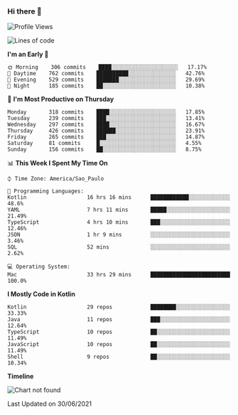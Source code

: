 ### Hi there 👋

<!--
**fernandonogueira/fernandonogueira** is a ✨ _special_ ✨ repository because its `README.md` (this file) appears on your GitHub profile.

Here are some ideas to get you started:

- 🔭 I’m currently working on ...
- 🌱 I’m currently learning ...
- 👯 I’m looking to collaborate on ...
- 🤔 I’m looking for help with ...
- 💬 Ask me about ...
- 📫 How to reach me: ...
- 😄 Pronouns: ...
- ⚡ Fun fact: ...
-->

<!--START_SECTION:waka-->
![Profile Views](http://img.shields.io/badge/Profile%20Views-3-blue)

![Lines of code](https://img.shields.io/badge/From%20Hello%20World%20I%27ve%20Written-568027%20lines%20of%20code-blue)

**I'm an Early 🐤** 

```text
🌞 Morning    306 commits    ████░░░░░░░░░░░░░░░░░░░░░   17.17% 
🌆 Daytime    762 commits    ██████████░░░░░░░░░░░░░░░   42.76% 
🌃 Evening    529 commits    ███████░░░░░░░░░░░░░░░░░░   29.69% 
🌙 Night      185 commits    ██░░░░░░░░░░░░░░░░░░░░░░░   10.38%

```
📅 **I'm Most Productive on Thursday** 

```text
Monday       318 commits    ████░░░░░░░░░░░░░░░░░░░░░   17.85% 
Tuesday      239 commits    ███░░░░░░░░░░░░░░░░░░░░░░   13.41% 
Wednesday    297 commits    ████░░░░░░░░░░░░░░░░░░░░░   16.67% 
Thursday     426 commits    ██████░░░░░░░░░░░░░░░░░░░   23.91% 
Friday       265 commits    ███░░░░░░░░░░░░░░░░░░░░░░   14.87% 
Saturday     81 commits     █░░░░░░░░░░░░░░░░░░░░░░░░   4.55% 
Sunday       156 commits    ██░░░░░░░░░░░░░░░░░░░░░░░   8.75%

```


📊 **This Week I Spent My Time On** 

```text
⌚︎ Time Zone: America/Sao_Paulo

💬 Programming Languages: 
Kotlin                   16 hrs 16 mins      ████████████░░░░░░░░░░░░░   48.6% 
YAML                     7 hrs 11 mins       █████░░░░░░░░░░░░░░░░░░░░   21.49% 
TypeScript               4 hrs 10 mins       ███░░░░░░░░░░░░░░░░░░░░░░   12.46% 
JSON                     1 hr 9 mins         ░░░░░░░░░░░░░░░░░░░░░░░░░   3.46% 
SQL                      52 mins             ░░░░░░░░░░░░░░░░░░░░░░░░░   2.62%

💻 Operating System: 
Mac                      33 hrs 29 mins      █████████████████████████   100.0%

```

**I Mostly Code in Kotlin** 

```text
Kotlin                   29 repos            ████████░░░░░░░░░░░░░░░░░   33.33% 
Java                     11 repos            ███░░░░░░░░░░░░░░░░░░░░░░   12.64% 
TypeScript               10 repos            ██░░░░░░░░░░░░░░░░░░░░░░░   11.49% 
JavaScript               10 repos            ██░░░░░░░░░░░░░░░░░░░░░░░   11.49% 
Shell                    9 repos             ██░░░░░░░░░░░░░░░░░░░░░░░   10.34%

```


**Timeline**

![Chart not found](https://raw.githubusercontent.com/fernandonogueira/fernandonogueira/master/charts/bar_graph.png) 


 Last Updated on 30/06/2021
<!--END_SECTION:waka-->
